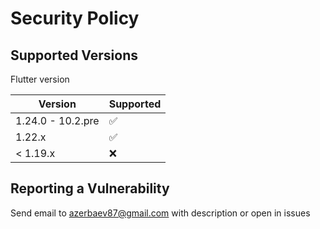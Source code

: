 # Security Policy

## Supported Versions

Flutter version

| Version | Supported          |
| ------- | ------------------ |
| 1.24.0 - 10.2.pre   | :white_check_mark: |
| 1.22.x   | :white_check_mark: |
| < 1.19.x   | :x:  |


## Reporting a Vulnerability

Send email to azerbaev87@gmail.com with description or open in issues
